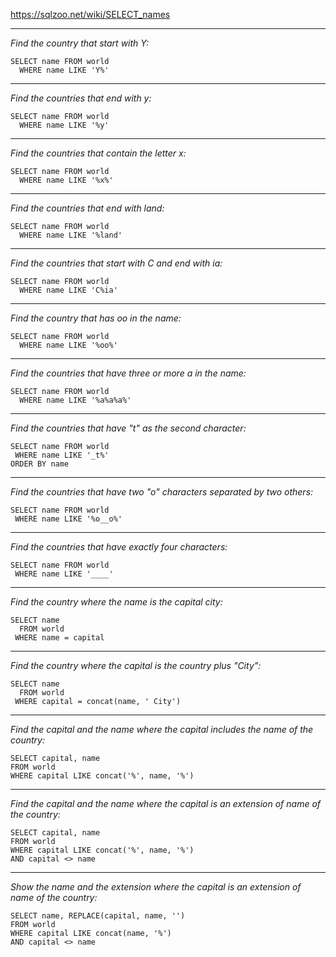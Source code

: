 https://sqlzoo.net/wiki/SELECT_names
***
*Find the country that start with Y:*
```
SELECT name FROM world
  WHERE name LIKE 'Y%'
```
***
*Find the countries that end with y:*
```
SELECT name FROM world
  WHERE name LIKE '%y'
```
***
*Find the countries that contain the letter x:*
```
SELECT name FROM world
  WHERE name LIKE '%x%'
```
***
*Find the countries that end with land:*
```
SELECT name FROM world
  WHERE name LIKE '%land'
```
***
*Find the countries that start with C and end with ia:*
```
SELECT name FROM world
  WHERE name LIKE 'C%ia'
```
***
*Find the country that has oo in the name:*
```
SELECT name FROM world
  WHERE name LIKE '%oo%'
```
***
*Find the countries that have three or more a in the name:*
```
SELECT name FROM world
  WHERE name LIKE '%a%a%a%'
```
***
*Find the countries that have "t" as the second character:*
```
SELECT name FROM world
 WHERE name LIKE '_t%'
ORDER BY name
```
***
*Find the countries that have two "o" characters separated by two others:*
```
SELECT name FROM world
 WHERE name LIKE '%o__o%'
```
***
*Find the countries that have exactly four characters:*
```
SELECT name FROM world
 WHERE name LIKE '____'
```
***
*Find the country where the name is the capital city:*
```
SELECT name
  FROM world
 WHERE name = capital
```
***
*Find the country where the capital is the country plus "City":*
```
SELECT name
  FROM world
 WHERE capital = concat(name, ' City')
```
***
*Find the capital and the name where the capital includes the name of the country:*
```
SELECT capital, name
FROM world
WHERE capital LIKE concat('%', name, '%')
```
***
*Find the capital and the name where the capital is an extension of name of the country:*
```
SELECT capital, name
FROM world
WHERE capital LIKE concat('%', name, '%')
AND capital <> name
```
***
*Show the name and the extension where the capital is an extension of name of the country:*
```
SELECT name, REPLACE(capital, name, '')
FROM world
WHERE capital LIKE concat(name, '%')
AND capital <> name

